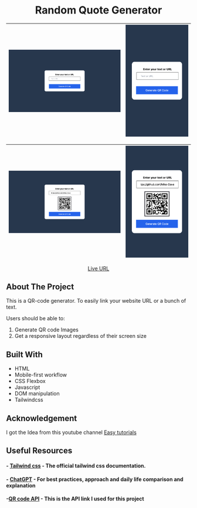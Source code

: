 <div align="center">

# Random Quote Generator

| ![Results Summary Component](images/desktop-screenshot.png) | ![Results Summary Component](images/mobile-screenshot.png) |
| ----------------------------------------------------------- | ---------------------------------------------------------- |

| ![Results Summary Component](images/desktop-qr-screenshot.png) | ![Results Summary Component](images/mobile-qr-screenshot.png) |
| -------------------------------------------------------------- | ------------------------------------------------------------- |

[Live URL]()

</div>

## About The Project

This is a QR-code generator. To easily link your website URL or a bunch of text.

Users should be able to:

1. Generate QR code Images
1. Get a responsive layout regardless of their screen size

## Built With

- HTML
- Mobile-first workflow
- CSS Flexbox
- Javascript
- DOM manipulation
- Tailwindcss

## Acknowledgement

I got the Idea from this youtube channel [Easy tutorials](https://www.youtube.com/watch?v=g1j9rR-H1lk&t=776s)

## Useful Resources

#### - [Tailwind css](https://tailwindcss.com/) - The official tailwind css documentation.

#### - [ChatGPT](https://chat.openai.com/) - For best practices, approach and daily life comparison and explanation

#### -[QR code API](https://goqr.me/api/doc/create-qr-code/) - This is the API link I used for this project
